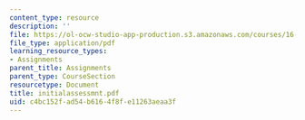 ```yaml
---
content_type: resource
description: ''
file: https://ol-ocw-studio-app-production.s3.amazonaws.com/courses/16-423j-aerospace-biomedical-and-life-support-engineering-spring-2006/c4bc152fad54b6164f8fe11263aeaa3f_initialassessmnt.pdf
file_type: application/pdf
learning_resource_types:
- Assignments
parent_title: Assignments
parent_type: CourseSection
resourcetype: Document
title: initialassessmnt.pdf
uid: c4bc152f-ad54-b616-4f8f-e11263aeaa3f
---
```

